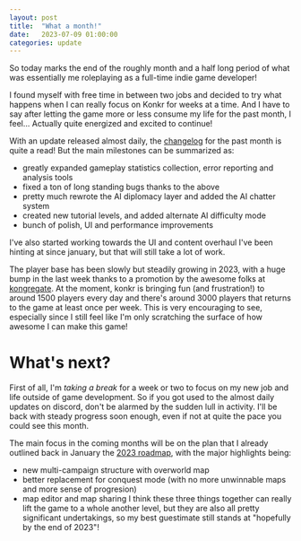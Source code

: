 ```yaml
---
layout: post
title:  "What a month!"
date:   2023-07-09 01:00:00
categories: update
---
```


So today marks the end of the roughly month and a half long period of what was essentially me roleplaying as a full-time indie game developer!

I found myself with free time in between two jobs and decided to try what happens when I can really focus on Konkr for weeks at a time.
And I have to say after letting the game more or less consume my life for the past month, I feel... Actually quite energized and excited to continue!

With an update released almost daily, the [changelog](https://www.konkr.io/changelog/) for the past month is quite a read!
But the main milestones can be summarized as:
- greatly expanded gameplay statistics collection, error reporting and analysis tools
- fixed a ton of long standing bugs thanks to the above
- pretty much rewrote the AI diplomacy layer and added the AI chatter system
- created new tutorial levels, and added alternate AI difficulty mode
- bunch of polish, UI and performance improvements

I've also started working towards the UI and content overhaul I've been hinting at since january, but that will still take a lot of work.

The player base has been slowly but steadily growing in 2023, with a huge bump in the last week thanks to a promotion by 
the awesome folks at [kongregate](https://www.kongregate.com). At the moment, konkr is bringing fun (and frustration!) to around 1500 players 
every day and there's around 3000 players that returns to the game at least once per week. This is very
encouraging to see, especially since I still feel like I'm only scratching the surface of how awesome I can make this game!

# What's next?

First of all, I'm *taking a break* for a week or two to focus on my new job and life outside of game development. 
So if you got used to the almost daily updates on discord, don't be alarmed by the sudden lull in activity. 
I'll be back with steady progress soon enough, even if not at quite the pace you could see this month. 

The main focus in the coming months will be on the plan that I already outlined back in January the [2023 roadmap](/update/2023/01/29/roadmap-update.html), with the major highlights being:
 - new multi-campaign structure with overworld map
 - better replacement for conquest mode (with no more unwinnable maps and more sense of progresion)
 - map editor and map sharing
I think these three things together can really lift the game to a whole another level, but they are also all pretty significant undertakings, so my best guestimate still stands at "hopefully by the end of 2023"! 

















